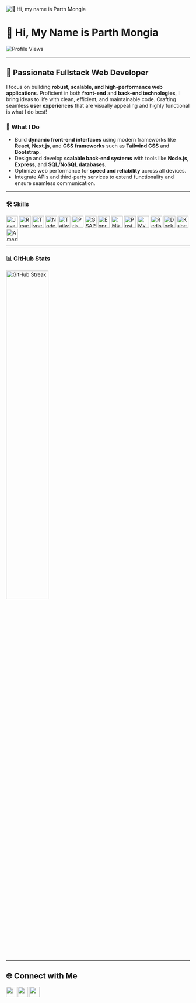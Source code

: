 

![👋 Hi, my name is Parth Mongia](https://static.wixstatic.com/media/53fad0_ce0704caa0174d6aa9b2b8101a62fa77~mv2.gif)


# 👋 Hi, My Name is Parth Mongia

![Profile Views](https://komarev.com/ghpvc/?username=Parth308&label=Profile%20views&color=0e75b6&style=flat)

---

## 🚀 **Passionate Fullstack Web Developer**
I focus on building **robust, scalable, and high-performance web applications**. Proficient in both **front-end** and **back-end technologies**, I bring ideas to life with clean, efficient, and maintainable code. Crafting seamless **user experiences** that are visually appealing and highly functional is what I do best!

### 🔧 **What I Do**
- Build **dynamic front-end interfaces** using modern frameworks like **React**, **Next.js**, and **CSS frameworks** such as **Tailwind CSS** and **Bootstrap**.
- Design and develop **scalable back-end systems** with tools like **Node.js**, **Express**, and **SQL/NoSQL databases**.
- Optimize web performance for **speed and reliability** across all devices.
- Integrate APIs and third-party services to extend functionality and ensure seamless communication.

---

### **🛠 Skills**

<div style="display: flex; flex-wrap: wrap; gap: 4px; justify-content: left;">
<img src="https://img.shields.io/badge/JavaScript-F7DF1C?logo=javascript&logoColor=white" height="32" alt="JavaScript"> 
<img src="https://img.shields.io/badge/React-20232A?logo=react&logoColor=61DAFB" height="32" alt="React"> 
<img src="https://img.shields.io/badge/TypeScript-3178C6?logo=typescript&logoColor=white" height="32" alt="TypeScript"> 
<img src="https://img.shields.io/badge/Node.js-8CC84B?logo=node.js&logoColor=white" height="32" alt="Node.js"> 
<img src="https://img.shields.io/badge/Tailwind_CSS-38B2AC?logo=tailwind-css&logoColor=white" height="32" alt="Tailwind CSS"> 
<img src="https://img.shields.io/badge/Prisma-2D3748?logo=prisma&logoColor=white" height="32" alt="Prisma">
<img src="https://img.shields.io/badge/GSAP-00D084?logo=gsap&logoColor=white" height="32" alt="GSAP"> 
<img src="https://img.shields.io/badge/Express-000000?logo=express&logoColor=white" height="32" alt="Express"> 
<img src="https://img.shields.io/badge/MongoDB-4EA94B?logo=mongodb&logoColor=white" height="32" alt="MongoDB"> 
<img src="https://img.shields.io/badge/PostgreSQL-316192?logo=postgresql&logoColor=white" height="32" alt="PostgreSQL"> 
<img src="https://img.shields.io/badge/MySQL-4479A1?logo=mysql&logoColor=white" height="32" alt="MySQL"> 
<img src="https://img.shields.io/badge/Redis-DC382D?logo=redis&logoColor=white" height="32" alt="Redis"> 
<img src="https://img.shields.io/badge/Docker-2496ED?logo=docker&logoColor=white" height="32" alt="Docker"> 
<img src="https://img.shields.io/badge/Kubernetes-326CE5?logo=kubernetes&logoColor=white" height="32" alt="Kubernetes"> 
<img src="https://img.shields.io/badge/Amazon_AWS-232F3E?logo=amazon-aws&logoColor=white" height="32" alt="Amazon AWS">
</div>

---

### 📊 **GitHub Stats**
<p align="left">
  <img width="48%" src="https://github-readme-streak-stats.herokuapp.com?user=Parth308&theme=radical&hide_border=true" alt="GitHub Streak" />
</p>

---

## **🌐 Connect with Me**
<p align="left">
<a href="mailto:parthmongia2005@gmail.com"><img src="https://img.shields.io/badge/Gmail-D14836?style=for-the-badge&logo=gmail&logoColor=white" height="28"></a> 
<a href="https://github.com/Parth308"><img src="https://img.shields.io/badge/GitHub-100000?style=for-the-badge&logo=github&logoColor=white" height="28"></a> 
<a href="https://www.linkedin.com/in/parth308/"><img src="https://img.shields.io/badge/LinkedIn-0077B5?style=for-the-badge&logo=linkedin&logoColor=white" height="28"></a>
</p>
